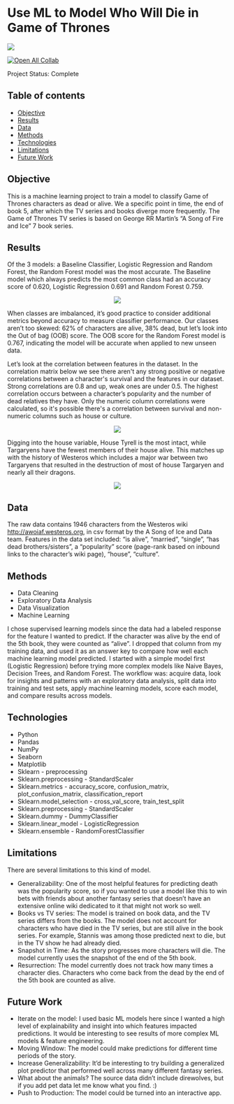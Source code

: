 # Use ML to Model Who Will Die in Game of Thrones 
<img src="images/got.jpg">

[![Open All Collab](https://colab.research.google.com/assets/colab-badge.svg)](https://colab.research.google.com/github/megano/storytelling/blob/master/eda/GOT-analysis.ipynb)

Project Status: Complete
 
## Table of contents
- [Objective](#objective)
- [Results](#results)
- [Data](#data)
- [Methods](#methods)
- [Technologies](#technologies)
- [Limitations](#limitations)
- [Future Work](#futurework)
 
## Objective
This is a machine learning project to train a model to classify Game of Thrones characters as dead or alive. We a specific point in time, the end of book 5, after which the TV series and books diverge more frequently. The Game of Thrones TV series is based on George RR Martin’s “A Song of Fire and Ice” 7 book series. 
 
## Results
Of the 3 models: a Baseline Classifier, Logistic Regression and Random Forest, the Random Forest model was the most accurate. The Baseline model which always predicts the most common class had an accuracy score of 0.620, Logistic Regression 0.691 and Random Forest 0.759. 
 
<p align="center">
<img src="images/rf-confusion-matrix.png" style>
</p>
 
When classes are imbalanced, it’s good practice to consider additional metrics beyond accuracy to measure classifier performance. Our classes aren’t too skewed: 62% of characters are alive, 38% dead, but let’s look into the Out of bag (OOB) score. The OOB score for the Random Forest model is 0.767, indicating the model will be accurate when applied to new unseen data. 
 
Let’s look at the correlation between features in the dataset. In the correlation matrix below we see there aren't any strong positive or negative correlations between a character's survival and the features in our dataset. Strong correlations are 0.8 and up, weak ones are under 0.5. The highest correlation occurs between a character’s popularity and the number of dead relatives they have. Only the numeric column correlations were calculated, so it's possible there's a correlation between survival and non-numeric columns such as house or culture.
 
<p align="center">
<img src="images/correlation-matrix.png" style>
</p>
 
Digging into the house variable, House Tyrell is the most intact, while Targaryens have the fewest members of their house alive. This matches up with the history of Westeros which includes a major war between two Targaryens that resulted in the destruction of most of house Targaryen and nearly all their dragons.
 
<p align="center">
<img src="images/houses-proportion.png" style>
</p>
 
## Data
The raw data contains 1946 characters from the Westeros wiki http://awoiaf.westeros.org, in csv format by the A Song of Ice and Data team. Features in the data set included: “is alive”, “married”, “single”, “has dead brothers/sisters”, a “popularity” score (page-rank based on inbound links to the character’s wiki page), “house”, “culture”. 

## Methods
+ Data Cleaning
+ Exploratory Data Analysis
+ Data Visualization
+ Machine Learning

I chose supervised learning models since the data had a labeled response for the feature I wanted to predict. If the character was alive by the end of the 5th book, they were counted as “alive”. I dropped that column from my training data, and used it as an answer key to compare how well each machine learning model predicted. I started with a simple model first (Logistic Regression) before trying more complex models like Naive Bayes, Decision Trees, and Random Forest.
The workflow was: acquire data, look for insights and patterns with an exploratory data analysis, split data into training and test sets, apply machine learning models, score each model, and compare results across models. 

## Technologies
+ Python
+ Pandas
+ NumPy
+ Seaborn
+ Matplotlib
+ Sklearn - preprocessing
+ Sklearn.preprocessing - StandardScaler
+ Sklearn.metrics - accuracy_score, confusion_matrix, plot_confusion_matrix, classification_report
+ Sklearn.model_selection - cross_val_score, train_test_split
+ Sklearn.preprocessing - StandardScaler
+ Sklearn.dummy - DummyClassifier
+ Sklearn.linear_model - LogisticRegression
+ Sklearn.ensemble - RandomForestClassifier
 
## Limitations
There are several limitations to this kind of model.
+ Generalizability: One of the most helpful features for predicting death was the popularity score, so if you wanted to use a model like this to win bets with friends about another fantasy series that doesn’t have an extensive online wiki dedicated to it that might not work so well.
+ Books vs TV series: The model is trained on book data, and the TV series differs from the books. The model does not account for characters who have died in the TV series, but are still alive in the book series. For example, Stannis was among those predicted next to die, but in the TV show he had already died.
+ Snapshot in Time: As the story progresses more characters will die. The model currently uses the snapshot of the end of the 5th book.
+ Resurrection: The model currently does not track how many times a character dies. Characters who come back from the dead by the end of the 5th book are counted as alive. 

## Future Work
+ Iterate on the model: I used basic ML models here since I wanted a high level of explainability and insight into which features impacted predictions. It would be interesting to see results of more complex ML models & feature engineering.
+ Moving Window: The model could make predictions for different time periods of the story.
+ Increase Generalizability: It’d be interesting to try building a generalized plot predictor that performed well across many different fantasy series.
+ What about the animals? The source data didn’t include direwolves, but if you add pet data let me know what you find. :)
+ Push to Production: The model could be turned into an interactive app.
